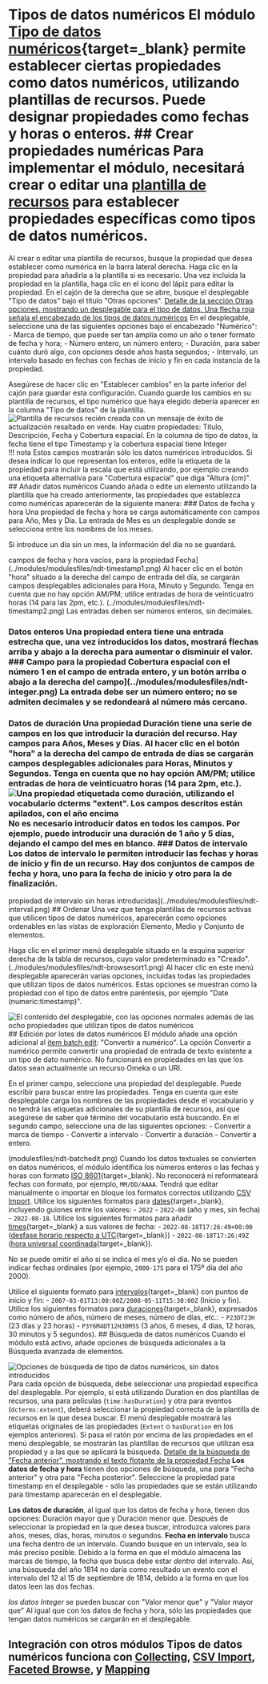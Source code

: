 # Tipos de datos numéricos El módulo [Tipo de datos numéricos](https://omeka.org/s/modules/NumericDataTypes){target=_blank} permite establecer ciertas propiedades como datos numéricos, utilizando plantillas de recursos. Puede designar propiedades como fechas y horas o enteros. ## Crear propiedades numéricas Para implementar el módulo, necesitará crear o editar una [plantilla de recursos](../content/resource-template.md) para establecer propiedades específicas como tipos de datos numéricos. 

Al crear o editar una plantilla de recursos, busque la propiedad que desea establecer como numérica en la barra lateral derecha. Haga clic en la propiedad para añadirla a la plantilla si es necesario. Una vez incluida la propiedad en la plantilla, haga clic en el icono del lápiz para editar la propiedad. En el cajón de la derecha que se abre, busque el desplegable "Tipo de datos" bajo el título "Otras opciones". [Detalle de la sección Otras opciones, mostrando un desplegable para el tipo de datos. Una flecha roja señala el encabezado de los tipos de datos numéricos](../modules/modulesfiles/ndt-selectdata.png) En el desplegable, seleccione una de las siguientes opciones bajo el encabezado "Numérico": - Marca de tiempo, que puede ser tan amplia como un año o tener formato de fecha y hora; - Número entero, un número entero; - Duración, para saber cuánto duró algo, con opciones desde años hasta segundos; - Intervalo, un intervalo basado en fechas con fechas de inicio y fin en cada instancia de la propiedad.

Asegúrese de hacer clic en "Establecer cambios" en la parte inferior del cajón para guardar esta configuración. Cuando guarde los cambios en su plantilla de recursos, el tipo numérico que haya elegido debería aparecer en la columna "Tipo de datos" de la plantilla. ![Plantilla de recursos recién creada con un mensaje de éxito de actualización resaltado en verde. Hay cuatro propiedades: Título, Descripción, Fecha y Cobertura espacial. En la columna de tipo de datos, la fecha tiene el tipo Timestamp y la cobertura espacial tiene Integer](../modules/modulesfiles/ndt-review.png) !!! nota Estos campos mostrarán sólo los datos numéricos introducidos. Si desea indicar lo que representan los enteros, edite la etiqueta de la propiedad para incluir la escala que está utilizando, por ejemplo creando una etiqueta alternativa para "Cobertura espacial" que diga "Altura (cm)". ## Añadir datos numéricos Cuando añada o edite un elemento utilizando la plantilla que ha creado anteriormente, las propiedades que establezca como numéricas aparecerán de la siguiente manera: ### Datos de fecha y hora Una propiedad de fecha y hora se carga automáticamente con campos para Año, Mes y Día. La entrada de Mes es un desplegable donde se selecciona entre los nombres de los meses. 

Si introduce un día sin un mes, la información del día no se guardará. 

campos de fecha y hora vacíos, para la propiedad Fecha](../modules/modulesfiles/ndt-timestamp1.png) Al hacer clic en el botón "hora" situado a la derecha del campo de entrada del día, se cargarán campos desplegables adicionales para Hora, Minuto y Segundo. Tenga en cuenta que no hay opción AM/PM; utilice entradas de hora de veinticuatro horas (14 para las 2pm, etc.). (../modules/modulesfiles/ndt-timestamp2.png) Las entradas deben ser números enteros, sin decimales. 

### Datos enteros Una propiedad entera tiene una entrada estrecha que, una vez introducidos los datos, mostrará flechas arriba y abajo a la derecha para aumentar o disminuir el valor. ### Campo para la propiedad Cobertura espacial con el número 1 en el campo de entrada entero, y un botón arriba o abajo a la derecha del campo](../modules/modulesfiles/ndt-integer.png) La entrada debe ser un número entero; no se admiten decimales y se redondeará al número más cercano. 

### Datos de duración Una propiedad Duración tiene una serie de campos en los que introducir la duración del recurso. Hay campos para Años, Meses y Días. Al hacer clic en el botón "hora" a la derecha del campo de entrada de días se cargarán campos desplegables adicionales para Horas, Minutos y Segundos. Tenga en cuenta que no hay opción AM/PM; utilice entradas de hora de veinticuatro horas (14 para 2pm, etc.). ![Una propiedad etiquetada como duración, utilizando el vocabulario dcterms "extent". Los campos descritos están apilados, con el año encima](../modules/modulesfiles/ndt-duration.png) No es necesario introducir datos en todos los campos. Por ejemplo, puede introducir una duración de 1 año y 5 días, dejando el campo del mes en blanco. ### Datos de intervalo Los datos de intervalo le permiten introducir las fechas y horas de inicio y fin de un recurso. Hay dos conjuntos de campos de fecha y hora, uno para la fecha de inicio y otro para la de finalización. 

propiedad de intervalo sin horas introducidas](../modules/modulesfiles/ndt-interval.png) ## Ordenar Una vez que tenga plantillas de recursos activas que utilicen tipos de datos numéricos, aparecerán como opciones ordenables en las vistas de exploración Elemento, Medio y Conjunto de elementos. 

Haga clic en el primer menú desplegable situado en la esquina superior derecha de la tabla de recursos, cuyo valor predeterminado es "Creado". (../modules/modulesfiles/ndt-browsesort1.png) Al hacer clic en este menú desplegable aparecerán varias opciones, incluidas todas las propiedades que utilizan tipos de datos numéricos. Estas opciones se muestran como la propiedad con el tipo de datos entre paréntesis, por ejemplo "Date (numeric:timestamp)". 

![El contenido del desplegable, con las opciones normales además de las ocho propiedades que utilizan tipos de datos numéricos](../modules/modulesfiles/ndt-browsesort2.png) ## Edición por lotes de datos numéricos El módulo añade una opción adicional al [item batch edit](../content/items.md#batch-editing): "Convertir a numérico". La opción Convertir a numérico permite convertir una propiedad de entrada de texto existente a un tipo de dato numérico. No funcionará en propiedades en las que los datos sean actualmente un recurso Omeka o un URI. 

En el primer campo, seleccione una propiedad del desplegable. Puede escribir para buscar entre las propiedades. Tenga en cuenta que este desplegable carga los nombres de las propiedades desde el vocabulario y no tendrá las etiquetas adicionales de su plantilla de recursos, así que asegúrese de saber qué término del vocabulario está buscando. En el segundo campo, seleccione una de las siguientes opciones: - Convertir a marca de tiempo - Convertir a intervalo - Convertir a duración - Convertir a entero.

(modulesfiles/ndt-batchedit.png) Cuando los datos textuales se convierten en datos numéricos, el módulo identifica los números enteros o las fechas y horas con formato [ISO 8601](https://en.wikipedia.org/wiki/ISO_8601){target=_blank}. No reconocerá ni reformateará fechas con formato, por ejemplo, `MM/DD/AAAA`. Tendrá que editar manualmente o importar en bloque los formatos correctos utilizando [CSV Import](../modules/csvimport.md). Utilice los siguientes formatos para [dates](https://en.wikipedia.org/wiki/ISO_8601#Dates){target=_blank}, incluyendo guiones entre los valores: - `2022` - `2022-08` (año y mes, sin fecha) - `2022-08-18`. Utilice los siguientes formatos para añadir [times](https://en.wikipedia.org/wiki/ISO_8601#Times){target=_blank} a sus valores de fecha: - `2022-08-18T17:26:49+00:00` ([desfase horario respecto a UTC](https://en.wikipedia.org/wiki/ISO_8601#Time_offsets_from_UTC){target=_blank}) - `2022-08-18T17:26:49Z` ([hora universal coordinada](https://en.wikipedia.org/wiki/ISO_8601#Coordinated_Universal_Time_(UTC)){target=_blank}). 

No se puede omitir el año si se indica el mes y/o el día. No se pueden indicar fechas ordinales (por ejemplo, `2000-175` para el 175º día del año 2000). 

Utilice el siguiente formato para [intervalos](https://en.wikipedia.org/wiki/ISO_8601#Time_intervals){target=_blank} con puntos de inicio y fin: - `2007-03-01T13:00:00Z/2008-05-11T15:30:00Z` (Inicio y fin). Utilice los siguientes formatos para [duraciones](https://en.wikipedia.org/wiki/ISO_8601#Durations){target=_blank}, expresados como número de años, número de meses, número de días, etc.: - `P23DT23H` (23 días y 23 horas) - `P3Y6M4DT12H30M5S` (3 años, 6 meses, 4 días, 12 horas, 30 minutos y 5 segundos). ## Búsqueda de datos numéricos Cuando el módulo está activo, añade opciones de búsqueda adicionales a la Búsqueda avanzada de elementos. 

![Opciones de búsqueda de tipo de datos numéricos, sin datos introducidos](../modules/modulesfiles/ndt-search.png) Para cada opción de búsqueda, debe seleccionar una propiedad específica del desplegable. Por ejemplo, si está utilizando Duration en dos plantillas de recursos, una para películas (`time:hasDuration`) y otra para eventos (`dcterms:extent`), deberá seleccionar la propiedad correcta de la plantilla de recursos en la que desea buscar. El menú desplegable mostrará las etiquetas originales de las propiedades (`Extent` o `hasDuration` en los ejemplos anteriores). Si pasa el ratón por encima de las propiedades en el menú desplegable, se mostrarán las plantillas de recursos que utilizan esa propiedad y a las que se aplicará la búsqueda. [Detalle de la búsqueda de "Fecha anterior", mostrando el texto flotante de la propiedad Fecha](../modules/modulesfiles/ndt-searchhelper.png) **Los datos de fecha y hora** tienen dos opciones de búsqueda, una para "Fecha anterior" y otra para "Fecha posterior". Seleccione la propiedad para timestamp en el desplegable - sólo las propiedades que se están utilizando para timestamp aparecerán en el desplegable. 

**Los datos de duración**, al igual que los datos de fecha y hora, tienen dos opciones: Duración mayor que y Duración menor que. Después de seleccionar la propiedad en la que desea buscar, introduzca valores para años, meses, días, horas, minutos o segundos. **Fecha en intervalo** busca una fecha dentro de un intervalo. Cuando busque en un intervalo, sea lo más preciso posible. Debido a la forma en que el módulo almacena las marcas de tiempo, la fecha que busca debe estar *dentro* del intervalo. Así, una búsqueda del año 1814 no daría como resultado un evento con el intervalo del 12 al 15 de septiembre de 1814, debido a la forma en que los datos leen las dos fechas. 

*los datos *Integer** se pueden buscar con "Valor menor que" y "Valor mayor que" Al igual que con los datos de fecha y hora, sólo las propiedades que tengan datos numéricos se cargarán en el desplegable. 

## Integración con otros módulos Tipos de datos numéricos funciona con [Collecting](../modules/collecting.md), [CSV Import](../modules/csvimport.md), [Faceted Browse](../modules/facetedbrowse.md), y [Mapping](../modules/mapping.md)